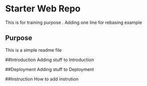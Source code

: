 # Starter Web Repo
This is for training purpose . Adding one line for rebasing example

## Purpose
This is a simple readme file

##Introduction
Adding stuff to Introduction 

##Deployment
Adding stuff to Deployment

##Instruction
How to add instrution


 